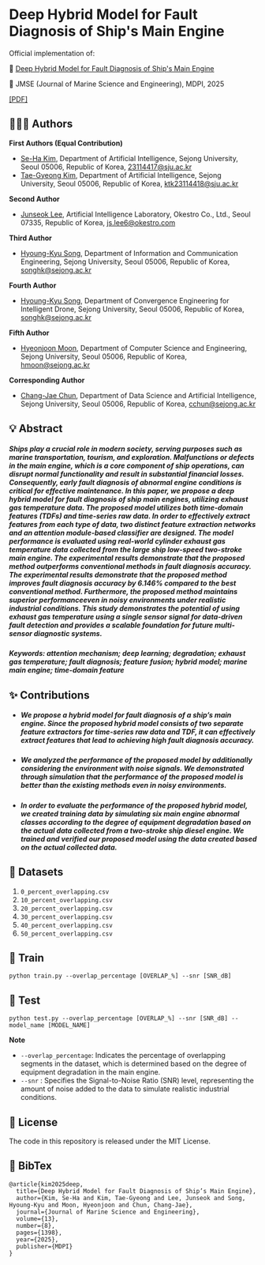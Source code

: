 # Deep Hybrid Model for Fault Diagnosis of Ship's Main Engine

Official implementation of:

📄 [Deep Hybrid Model for Fault Diagnosis of Ship's Main Engine](https://www.mdpi.com/2077-1312/13/8/1398)

📰 JMSE (Journal of Marine Science and Engineering), MDPI, 2025

[\[PDF\]](src/jmse-13-01398-v2.pdf)

## 🧑‍🤝‍🧑 Authors

**First Authors (Equal Contribution)**
- [Se-Ha Kim](https://github.com/), Department of Artificial Intelligence, Sejong University, Seoul 05006, Republic of Korea, [23114417@sju.ac.kr](mailto:23114417@sju.ac.kr)
- [Tae-Gyeong Kim](https://github.com/MonoHaru), Department of Artificial Intelligence, Sejong University, Seoul 05006, Republic of Korea, [ktk23114418@sju.ac.kr](mailto:ktk23114418@sju.ac.kr)

**Second Author**
- [Junseok Lee](https://github.com/), Artificial Intelligence Laboratory, Okestro Co., Ltd., Seoul 07335, Republic of Korea, [js.lee6@okestro.com](mailto:js.lee6@okestro.com)

**Third Author**
- [Hyoung-Kyu Song](https://github.com/), Department of Information and Communication Engineering, Sejong University, Seoul 05006, Republic of Korea, [songhk@sejong.ac.kr](mailto:songhk@sejong.ac.kr)

**Fourth Author**
- [Hyoung-Kyu Song](https://github.com/), Department of Convergence Engineering for Intelligent Drone, Sejong University, Seoul 05006, Republic of Korea, [songhk@sejong.ac.kr](mailto:songhk@sejong.ac.kr)

**Fifth Author**
- [Hyeonjoon Moon](https://github.com/), Department of Computer Science and Engineering, Sejong University, Seoul 05006, Republic of Korea, [hmoon@sejong.ac.kr](mailto:hmoon@sejong.ac.kr)

**Corresponding Author**
- [Chang-Jae Chun](https://github.com/), Department of Data Science and Artificial Intelligence, Sejong University, Seoul 05006, Republic of Korea, [cchun@sejong.ac.kr](mailto:cchun@sejong.ac.kr)


## 💡 Abstract
##### Ships play a crucial role in modern society, serving purposes such as marine transportation, tourism, and exploration. Malfunctions or defects in the main engine, which is a core component of ship operations, can disrupt normal functionality and result in substantial financial losses. Consequently, early fault diagnosis of abnormal engine conditions is critical for effective maintenance. In this paper, we propose a deep hybrid model for fault diagnosis of ship main engines, utilizing exhaust gas temperature data. The proposed model utilizes both time-domain features (TDFs) and time-series raw data. In order to effectively extract features from each type of data, two distinct feature extraction networks and an attention module-based classifier are designed. The model performance is evaluated using real-world cylinder exhaust gas temperature data collected from the large ship low-speed two-stroke main engine. The experimental results demonstrate that the proposed method outperforms conventional methods in fault diagnosis accuracy. The experimental results demonstrate that the proposed method improves fault diagnosis accuracy by 6.146% compared to the best conventional method. Furthermore, the proposed method maintains superior performanceeven in noisy environments under realistic industrial conditions. This study demonstrates the potential of using exhaust gas temperature using a single sensor signal for data-driven fault detection and provides a scalable foundation for future multi-sensor diagnostic systems.

##### Keywords: attention mechanism; deep learning; degradation; exhaust gas temperature; fault diagnosis; feature fusion; hybrid model; marine main engine; time-domain feature


## ✨ Contributions
- ##### We propose a hybrid model for fault diagnosis of a ship’s main engine. Since the proposed hybrid model consists of two separate feature extractors for time-series raw data and TDF, it can effectively extract features that lead to achieving high fault diagnosis accuracy.
- ##### We analyzed the performance of the proposed model by additionally considering the environment with noise signals. We demonstrated through simulation that the performance of the proposed model is better than the existing methods even in noisy environments.
- ##### In order to evaluate the performance of the proposed hybrid model, we created training data by simulating six main engine abnormal classes according to the degree of equipment degradation based on the actual data collected from a two-stroke ship diesel engine. We trained and verified our proposed model using the data created based on the actual collected data.


## 📁 Datasets
1. `0_percent_overlapping.csv`
2. `10_percent_overlapping.csv`
3. `20_percent_overlapping.csv`
4. `30_percent_overlapping.csv`
5. `40_percent_overlapping.csv`
6. `50_percent_overlapping.csv`


## 🚀 Train
`python train.py --overlap_percentage [OVERLAP_%] --snr [SNR_dB]`

## 🎯 Test
`python test.py --overlap_percentage [OVERLAP_%] --snr [SNR_dB] --model_name [MODEL_NAME]`

**Note**
- `--overlap_percentage`: Indicates the percentage of overlapping segments in the dataset, which is determined based on the degree of equipment degradation in the main engine.
- `--snr` : Specifies the Signal-to-Noise Ratio (SNR) level, representing the amount of noise added to the data to simulate realistic industrial conditions.


## 📜 License
The code in this repository is released under the MIT License.

## 📖 BibTex
```
@article{kim2025deep,
  title={Deep Hybrid Model for Fault Diagnosis of Ship’s Main Engine},
  author={Kim, Se-Ha and Kim, Tae-Gyeong and Lee, Junseok and Song, Hyoung-Kyu and Moon, Hyeonjoon and Chun, Chang-Jae},
  journal={Journal of Marine Science and Engineering},
  volume={13},
  number={8},
  pages={1398},
  year={2025},
  publisher={MDPI}
}
```